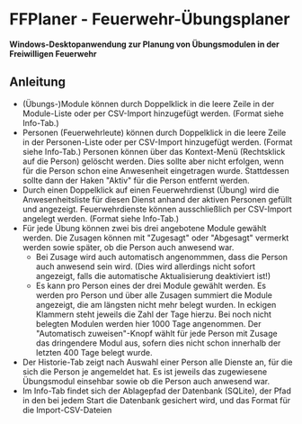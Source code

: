 # FFPlaner - Feuerwehr-Übungsplaner

**Windows-Desktopanwendung zur Planung von Übungsmodulen in der Freiwilligen Feuerwehr**

## Anleitung

- (Übungs-)Module können durch Doppelklick in die leere Zeile in der Module-Liste oder per CSV-Import hinzugefügt werden. (Format siehe Info-Tab.)
- Personen (Feuerwehrleute) können durch Doppelklick in die leere Zeile in der Personen-Liste oder per CSV-Import hinzugefügt werden. (Format siehe Info-Tab.)
  Personen können über das Kontext-Menü (Rechtsklick auf die Person) gelöscht werden. Dies sollte aber nicht erfolgen, wenn für die Person schon eine Anwesenheit eingetragen wurde.
  Stattdessen sollte dann der Haken "Aktiv" für die Person entfernt werden.
- Durch einen Doppelklick auf einen Feuerwehrdienst (Übung) wird die Anwesenheitsliste für diesen Dienst anhand der aktiven Personen gefüllt und angezeigt.
  Feuerwehrdienste können ausschließlich per CSV-Import angelegt werden. (Format siehe Info-Tab.)
- Für jede Übung können zwei bis drei angebotene Module gewählt werden. Die Zusagen können mit "Zugesagt" oder "Abgesagt" vermerkt werden sowie später, ob die Person auch anwesend war. 
  - Bei Zusage wird auch automatisch angenommmen, dass die Person auch anwesend sein wird. (Dies wird allerdings nicht sofort angezeigt, falls die automatische Aktualisierung deaktiviert ist!)
  - Es kann pro Person eines der drei Module gewählt werden. Es werden pro Person und über alle Zusagen summiert die Module angezeigt, die am längsten nicht mehr belegt wurden.
    In eckigen Klammern steht jeweils die Zahl der Tage hierzu. Bei noch nicht belegten Modulen werden hier 1000 Tage angenommen.
  Der "Automatisch zuweisen"-Knopf wählt für jede Person mit Zusage das dringendere Modul aus, sofern dies nicht schon innerhalb der letzten 400 Tage belegt wurde.
- Der Historie-Tab zeigt nach Auswahl einer Person alle Dienste an, für die sich die Person je angemeldet hat. Es ist jeweils das zugewiesene Übungsmodul einsehbar sowie ob die Person auch anwesend war.
- Im Info-Tab findet sich der Ablagepfad der Datenbank (SQLite), der Pfad in den bei jedem Start die Datenbank gesichert wird, und das Format für die Import-CSV-Dateien
